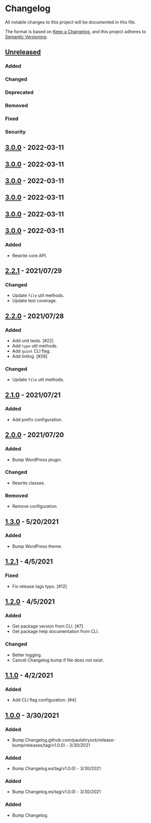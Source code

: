 # Changelog
All notable changes to this project will be documented in this file.

The format is based on [Keep a Changelog](https://keepachangelog.com/en/1.0.0/),
and this project adheres to [Semantic Versioning](https://semver.org/spec/v2.0.0.html).

## [Unreleased](undefined/compare/HEAD..3.0.0)

### Added

### Changed

### Deprecated

### Removed

### Fixed

### Security

## [3.0.0](undefined/releases/tag/3.0.0) - 2022-03-11

## [3.0.0](undefined/releases/tag/3.0.0) - 2022-03-11

## [3.0.0](undefined/releases/tag/3.0.0) - 2022-03-11

## [3.0.0](undefined/releases/tag/3.0.0) - 2022-03-11

## [3.0.0](undefined/releases/tag/3.0.0) - 2022-03-11

## [3.0.0](undefined/releases/tag/3.0.0) - 2022-03-11

### Added
- Rewrite core API.

## [2.2.1](https://github.com/paulshryock/release-bump/releases/tag/v2.2.1) - 2021/07/29

### Changed
- Update `file` util methods.
- Update test coverage.

## [2.2.0](https://github.com/paulshryock/release-bump/releases/tag/v2.2.0) - 2021/07/28

### Added
- Add unit tests. [#22]
- Add `type` util methods.
- Add `quiet` CLI flag.
- Add linting. [#26]

### Changed
- Update `file` util methods.

## [2.1.0](https://github.com/paulshryock/release-bump/releases/tag/v2.1.0) - 2021/07/21

### Added
- Add prefix configuration.

## [2.0.0](https://github.com/paulshryock/release-bump/releases/tag/v2.0.0) - 2021/07/20

### Added
- Bump WordPress plugin.

### Changed
- Rewrite classes.

### Removed
- Remove configuration.

## [1.3.0](https://github.com/paulshryock/release-bump/releases/tag/v1.3.0) - 5/20/2021

### Added
- Bump WordPress theme.

## [1.2.1](https://github.com/paulshryock/release-bump/releases/tag/v1.2.1) - 4/5/2021

### Fixed
- Fix release tags typo. [#12]

## [1.2.0](https://github.com/paulshryock/release-bump/releases/tag/v1.2.0) - 4/5/2021

### Added
- Get package version from CLI. [#7]
- Get package help documentation from CLI.

### Changed
- Better logging.
- Cancel Changelog bump if file does not exist.

## [1.1.0](https://github.com/paulshryock/release-bump/releases/tag/v1.1.0) - 4/2/2021

### Added
- Add CLI flag configuration. [#4]

## [1.0.0](https://github.com/paulshryock/release-bump/releases/tag/v1.0.0) - 3/30/2021

### Added
- Bump Changelog.github.com/paulshryock/release-bump/releases/tag/v1.0.0) - 3/30/2021

### Added
- Bump Changelog.es/tag/v1.0.0) - 3/30/2021

### Added
- Bump Changelog.es/tag/v1.0.0) - 3/30/2021

### Added
- Bump Changelog.